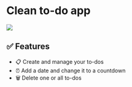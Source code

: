# Clean to-do app

<img src="https://raw.githubusercontent.com/josua-clp/josua-clp.github.io/main/img/Bildschirmfoto%202024-03-06%20um%2012.45.32.png">

## ✅ Features

- 📋 Create and manage your to-dos
- ⏰ Add a date and change it to a countdown
- 🗑️ Delete one or all to-dos

